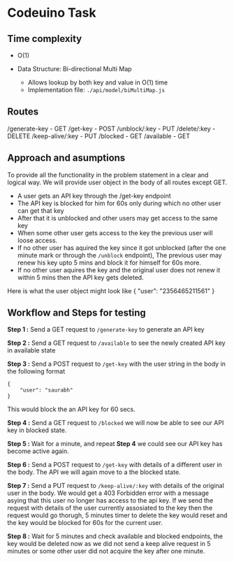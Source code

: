 # Codeuino Task

## Time complexity

- O(1)

- Data Structure: Bi-directional Multi Map
  - Allows lookup by both key and value in O(1) time
  - Implementation file: `./api/model/biMultiMap.js`

## Routes

/generate-key       -   GET
/get-key            -   POST
/unblock/:key       -   PUT
/delete/:key        -   DELETE
/keep-alive/:key    -   PUT
/blocked            -   GET
/available          -   GET

## Approach and asumptions

To provide all the functionality in the problem statement in a clear and logical way. We will provide user object in the body of all routes except GET.

- A user gets an API key through the /get-key endpoint
- The API key is blocked for him for 60s only during which no other user can get that key
- After that it is unblocked and other users may get access to the same key
- When some other user gets access to the key the previous user will loose access.
- If no other user has aquired the key since it got unblocked (after the one minute mark or through the `/unblock` endpoint), The previous user may renew his key upto 5 mins and block it for himself for 60s more.
- If no other user aquires the key and the original user does not renew it within 5 mins then the API key gets deleted.

Here is what the user object might look like
    {
        "user": "2356465211561"
    }

## Workflow and Steps for testing

**Step 1 :** Send a GET request to `/generate-key` to generate an API key

**Step 2 :** Send a GET request to `/available` to see the newly created API key in available state

**Step 3 :** Send a POST request to `/get-key` with the user string in the body in the following format

    {
        "user": "saurabh"
    }

This would block the an API key for 60 secs.

**Step 4 :** Send a GET request to `/blocked` we will now be able to see our API key in blocked state.

**Step 5 :** Wait for a minute, and repeat **Step 4** we could see our API key has become active again.

**Step 6 :** Send a POST request to `/get-key` with details of a different user in the body. The API we will again move to a the blocked state.

**Step 7 :** Send a PUT request to `/keep-alive/:key` with details of the original user in the body. We would get a 403 Forbidden error with a message asying that this user no longer has access to the api key. If we send the request with details of the user currently assosiated to the key then the request would go thorugh, 5 minutes timer to delete the key would reset and the key would be blocked for 60s for the current user.

**Step 8 :** Wait for 5 minutes and check available and blocked endpoints, the key would be deleted now as we did not send a keep alive request in 5 minutes or some other user did not acquire the key after one minute.
